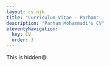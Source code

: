 ```yaml
---
layout: cv.njk
title: "Curriculum Vitae - Parham"
description: "Parham Mohammadi's CV"
eleventyNavigation:
  key: CV
  order: 3
---
```


This is hidden😄
